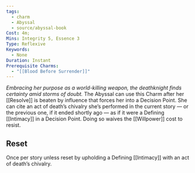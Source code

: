 ```yaml
---
tags:
  - charm
  - Abyssal
  - source/abyssal-book
Cost: 4m; 
Mins: Integrity 5, Essence 3
Type: Reflexive
Keywords:
  - None
Duration: Instant
Prerequisite Charms:
  - "[[Blood Before Surrender]]"
---
```

*Embracing her purpose as a world-killing weapon, the deathknight finds certainty amid storms of doubt.*
The Abyssal can use this Charm after her [[Resolve]] is beaten by influence that forces her into a Decision Point. She can cite an act of death’s chivalry she’s performed in the current story — or the previous one, if it ended shortly ago — as if it were a Defining [[Intimacy]] in a Decision Point. Doing so waives the [[Willpower]] cost to resist.
## Reset 
Once per story unless reset by upholding a Defining [[Intimacy]] with an act of death’s chivalry.